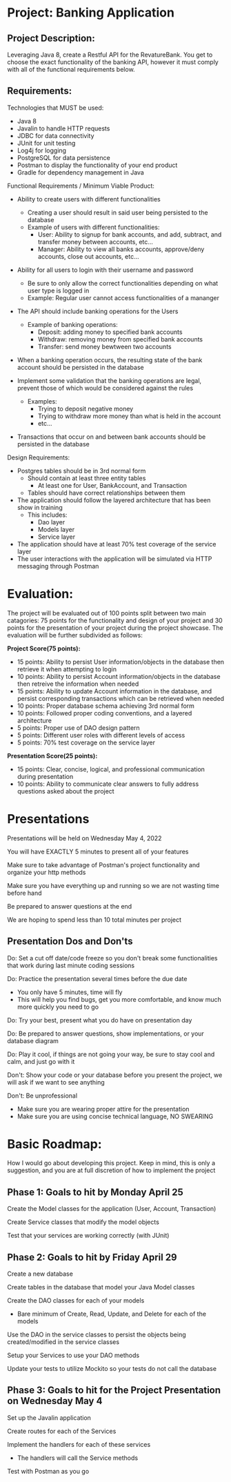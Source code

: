 # Project: Banking Application

## Project Description:

Leveraging Java 8, create a Restful API for the RevatureBank. You get to choose the exact functionality of the banking API, however it must comply with all of the functional requirements below.

## Requirements:

Technologies that MUST be used:

-   Java 8
-   Javalin to handle HTTP requests
-   JDBC for data connectivity
-   JUnit for unit testing
-   Log4j for logging
-   PostgreSQL for data persistence
-   Postman to display the functionality of your end product
-   Gradle for dependency management in Java

Functional Requirements / Minimum Viable Product:

-   Ability to create users with different functionalities

    -   Creating a user should result in said user being persisted to the database
    -   Example of users with different functionalities:
        -   User: Ability to signup for bank accounts, and add, subtract, and transfer money between accounts, etc...
        -   Manager: Ability to view all banks accounts, approve/deny accounts, close out accounts, etc...

-   Ability for all users to login with their username and password

    -   Be sure to only allow the correct functionalities depending on what user type is logged in
    -   Example: Regular user cannot access functionalities of a mananger

-   The API should include banking operations for the Users

    -   Example of banking operations:
        -   Deposit: adding money to specified bank accounts
        -   Withdraw: removing money from specified bank accounts
        -   Transfer: send money bewtween two accounts

-   When a banking operation occurs, the resulting state of the bank account should be persisted in the database

-   Implement some validation that the banking operations are legal, prevent those of which would be considered against the rules

    -   Examples:
        -   Trying to deposit negative money
        -   Trying to withdraw more money than what is held in the account
        -   etc...

-   Transactions that occur on and between bank accounts should be persisted in the database

Design Requirements:

-   Postgres tables should be in 3rd normal form
    -   Should contain at least three entity tables
        -   At least one for User, BankAccount, and Transaction
    -   Tables should have correct relationships between them
-   The application should follow the layered architecture that has been show in training
    -   This includes:
        -   Dao layer
        -   Models layer
        -   Service layer
-   The application should have at least 70% test coverage of the service layer
-   The user interactions with the application will be simulated via HTTP messaging through Postman

# Evaluation:

The project will be evaluated out of 100 points split between two main catagories: 75 points for the functionality and design of your project and 30 points for the presentation of your project during the project showcase. The evaluation will be further subdivided as follows:

**Project Score(75 points):**

-   15 points: Ability to persist User information/objects in the database then retrieve it when attempting to login
-   10 points: Ability to persist Account information/objects in the database then retreive the information when needed
-   15 points: Ability to update Account information in the database, and persist corresponding transactions which can be retrieved when needed
-   10 points: Proper database schema achieving 3rd normal form
-   10 points: Followed proper coding conventions, and a layered architecture
-   5 points: Proper use of DAO design pattern
-   5 points: Different user roles with different levels of access
-   5 points: 70% test coverage on the service layer

**Presentation Score(25 points):**

-   15 points: Clear, concise, logical, and professional communication during presentation
-   10 points: Ability to communicate clear answers to fully address questions asked about the project

# Presentations

Presentations will be held on Wednesday May 4, 2022

You will have EXACTLY 5 minutes to present all of your features

Make sure to take advantage of Postman's project functionality and organize your http methods

Make sure you have everything up and running so we are not wasting time before hand

Be prepared to answer questions at the end

We are hoping to spend less than 10 total minutes per project

## Presentation Dos and Don'ts

Do: Set a cut off date/code freeze so you don't break some functionalities that work during last minute coding sessions

Do: Practice the presentation several times before the due date

-   You only have 5 minutes, time will fly
-   This will help you find bugs, get you more comfortable, and know much more quickly you need to go

Do: Try your best, present what you do have on presentation day

Do: Be prepared to answer questions, show implementations, or your database diagram

Do: Play it cool, if things are not going your way, be sure to stay cool and calm, and just go with it

Don't: Show your code or your database before you present the project, we will ask if we want to see anything

Don't: Be unprofessional

-   Make sure you are wearing proper attire for the presentation
-   Make sure you are using concise technical language, NO SWEARING

# Basic Roadmap:

How I would go about developing this project. Keep in mind, this is only a suggestion, and you are at full discretion of how to implement the project

## Phase 1: Goals to hit by Monday April 25

Create the Model classes for the application (User, Account, Transaction)

Create Service classes that modify the model objects

Test that your services are working correctly (with JUnit)

## Phase 2: Goals to hit by Friday April 29

Create a new database

Create tables in the database that model your Java Model classes

Create the DAO classes for each of your models

-   Bare minimum of Create, Read, Update, and Delete for each of the models

Use the DAO in the service classes to persist the objects being created/modified in the service classes

Setup your Services to use your DAO methods

Update your tests to utilize Mockito so your tests do not call the database

## Phase 3: Goals to hit for the Project Presentation on Wednesday May 4

Set up the Javalin application

Create routes for each of the Services

Implement the handlers for each of these services

-   The handlers will call the Service methods

Test with Postman as you go
